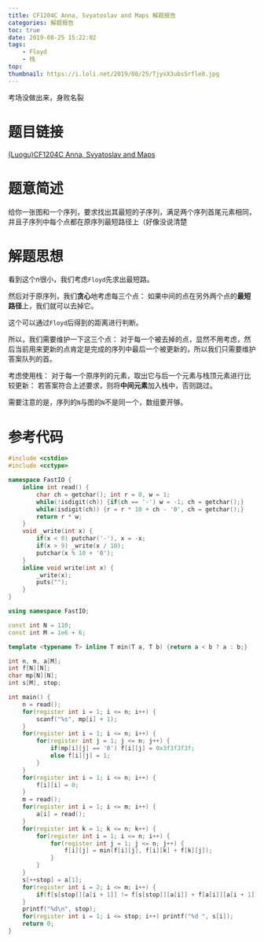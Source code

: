 ```yaml
---
title: CF1204C Anna, Svyatoslav and Maps 解题报告
categories: 解题报告
toc: true
date: 2019-08-25 15:22:02
tags:
	- Floyd
	- 栈
top:
thumbnail: https://i.loli.net/2019/08/25/TjyxX3ubsSrfle8.jpg
---
```


考场没做出来，身败名裂

# 题目链接

[(Luogu)CF1204C Anna, Svyatoslav and Maps](https://www.luogu.org/problem/CF1204C)

# 题意简述

给你一张图和一个序列，要求找出其最短的子序列，满足两个序列首尾元素相同，并且子序列中每个点都在原序列最短路径上（好像没说清楚

<!--more-->

# 解题思想

看到这个$n$很小，我们考虑`Floyd`先求出最短路。

然后对于原序列，我们**贪心**地考虑每三个点：
如果中间的点在另外两个点的**最短路径**上，我们就可以去掉它。

这个可以通过`Floyd`后得到的距离进行判断。

所以，我们需要维护一下这三个点：
对于每一个被去掉的点，显然不用考虑，然后当前用来更新的点肯定是完成的序列中最后一个被更新的，所以我们只需要维护答案队列的首。

考虑使用栈：
对于每一个原序列的元素，取出它与后一个元素与栈顶元素进行比较更新：
若答案符合上述要求，则将**中间元素**加入栈中，否则跳过。

需要注意的是，序列的`N`与图的`N`不是同一个，数组要开够。

# 参考代码

```c++
#include <cstdio>
#include <cctype>

namespace FastIO {
    inline int read() {
        char ch = getchar(); int r = 0, w = 1;
        while(!isdigit(ch)) {if(ch == '-') w = -1; ch = getchar();}
        while(isdigit(ch)) {r = r * 10 + ch - '0', ch = getchar();}
        return r * w;
    }
    void _write(int x) {
        if(x < 0) putchar('-'), x = -x;
        if(x > 9) _write(x / 10);
        putchar(x % 10 + '0');
    }
    inline void write(int x) {
        _write(x);
        puts("");
    }
}

using namespace FastIO;

const int N = 110;
const int M = 1e6 + 6;

template <typename T> inline T min(T a, T b) {return a < b ? a : b;}

int n, m, a[M];
int f[N][N];
char mp[N][N];
int s[M], stop;

int main() {
    n = read();
    for(register int i = 1; i <= n; i++) {
        scanf("%s", mp[i] + 1);
    }
    for(register int i = 1; i <= n; i++) {
        for(register int j = 1; j <= n; j++) {
            if(mp[i][j] == '0') f[i][j] = 0x3f3f3f3f;
            else f[i][j] = 1;
        }
    }
    for(register int i = 1; i <= n; i++) {
        f[i][i] = 0;
    }
    m = read();
    for(register int i = 1; i <= m; i++) {
        a[i] = read();
    }
    for(register int k = 1; k <= n; k++) {
        for(register int i = 1; i <= n; i++) {
            for(register int j = 1; j <= n; j++) {
                f[i][j] = min(f[i][j], f[i][k] + f[k][j]);
            }
        }
    }
    s[++stop] = a[1];
    for(register int i = 2; i <= m; i++) {
        if(f[s[stop]][a[i + 1]] != f[s[stop]][a[i]] + f[a[i]][a[i + 1]]) s[++stop] = a[i];
    }
    printf("%d\n", stop);
    for(register int i = 1; i <= stop; i++) printf("%d ", s[i]);
    return 0;
}
```

